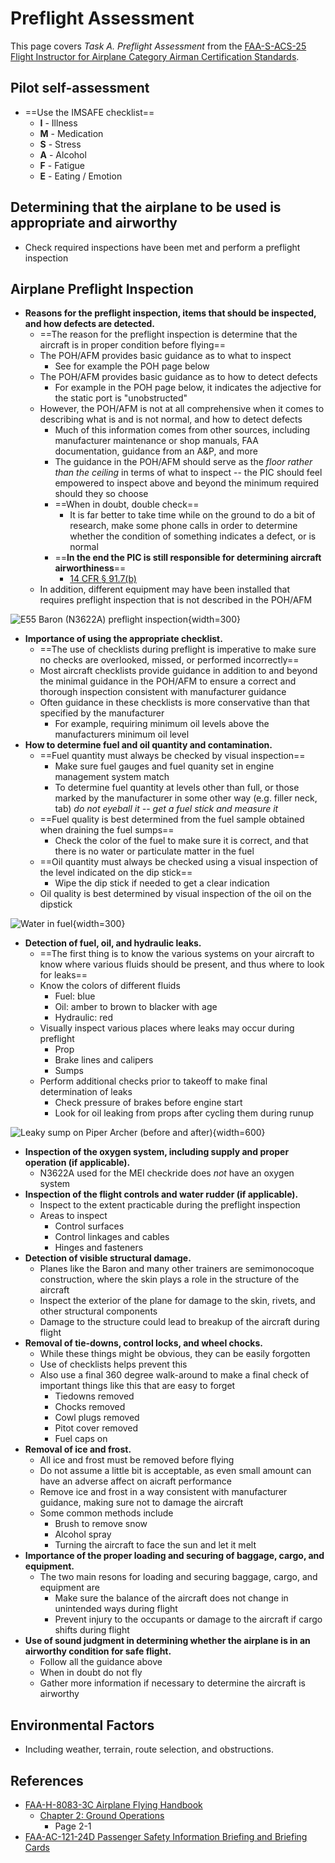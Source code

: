 # Preflight Assessment

This page covers *Task A. Preflight Assessment* from the [FAA-S-ACS-25 Flight Instructor for Airplane Category Airman Certification Standards](https://www.faa.gov/training_testing/testing/acs/cfi_airplane_acs_25.pdf).

## Pilot self-assessment

* ==Use the IMSAFE checklist==
  * **I** - Illness
  * **M** - Medication
  * **S** - Stress
  * **A** - Alcohol
  * **F** - Fatigue
  * **E** - Eating / Emotion

## Determining that the airplane to be used is appropriate and airworthy

* Check required inspections have been met and perform a preflight inspection

## Airplane Preflight Inspection

* **Reasons for the preflight inspection, items that should be inspected, and how defects are detected.**
  * ==The reason for the preflight inspection is determine that the aircraft is in proper condition before flying==
  * The POH/AFM provides basic guidance as to what to inspect
    * See for example the POH page below
  * The POH/AFM provides basic guidance as to how to detect defects
    * For example in the POH page below, it indicates the adjective for the static port is "unobstructed"
  * However, the POH/AFM is not at all comprehensive when it comes to describing what is and is not normal, and how to detect defects
    * Much of this information comes from other sources, including manufacturer maintenance or shop manuals, FAA documentation, guidance from an A&P, and more
    * The guidance in the POH/AFM should serve as the *floor rather than the ceiling* in terms of what to inspect -- the PIC should feel empowered to inspect above and beyond the minimum required should they so choose
    * ==When in doubt, double check==
      * It is far better to take time while on the ground to do a bit of research, make some phone calls in order to determine whether the condition of something indicates a defect, or is normal
    * ==**In the end the PIC is still responsible for determining aircraft airworthiness**==
      * [14 CFR &sect; 91.7(b)](https://www.ecfr.gov/current/title-14/part-91/section-91.7#p-91.7(b))
  * In addition, different equipment may have been installed that requires preflight inspection that is not described in the POH/AFM

![E55 Baron (N3622A) preflight inspection](/img/c55-baron-poh/c55-baron-poh-page-4-4-preflight-inspection.png){width=300}

* **Importance of using the appropriate checklist.**
    * ==The use of checklists during preflight is imperative to make sure no checks are overlooked, missed, or performed incorrectly==
    * Most aircraft checklists provide guidance in addition to and beyond the minimal guidance in the POH/AFM to ensure a correct and thorough inspection consistent with manufacturer guidance
    * Often guidance in these checklists is more conservative than that specified by the manufacturer
      * For example, requiring minimum oil levels above the manufacturers minimum oil level
* **How to determine fuel and oil quantity and contamination.**
    * ==Fuel quantity must always be checked by visual inspection==
      * Make sure fuel gauges and fuel quanity set in engine management system match
      * To determine fuel quantity at levels other than full, or those marked by the manufacturer in some other way (e.g. filler neck, tab) *do not eyeball it -- get a fuel stick and measure it*
    * ==Fuel quality is best determined from the fuel sample obtained when draining the fuel sumps==
      * Check the color of the fuel to make sure it is correct, and that there is no water or particulate matter in the fuel
    * ==Oil quantity must always be checked using a visual inspection of the level indicated on the dip stick==
      * Wipe the dip stick if needed to get a clear indication
    * Oil quality is best determined by visual inspection of the oil on the dipstick

![Water in fuel](/img/water-in-fuel.jpg){width=300}

* **Detection of fuel, oil, and hydraulic leaks.**
    * ==The first thing is to know the various systems on your aircraft to know where various fluids should be present, and thus where to look for leaks==
    * Know the colors of different fluids
      * Fuel: blue
      * Oil: amber to brown to blacker with age
      * Hydraulic: red
    * Visually inspect various places where leaks may occur during preflight
      * Prop
      * Brake lines and calipers
      * Sumps
    * Perform additional checks prior to takeoff to make final determination of leaks
      * Check pressure of brakes before engine start
      * Look for oil leaking from props after cycling them during runup

![Leaky sump on Piper Archer (before and after)](/img/leaky-sump-before-after.jpg){width=600}

* **Inspection of the oxygen system, including supply and proper operation (if applicable).**
    * N3622A used for the MEI checkride does *not* have an oxygen system
* **Inspection of the flight controls and water rudder (if applicable).**
    * Inspect to the extent practicable during the preflight inspection
    * Areas to inspect
      * Control surfaces
      * Control linkages and cables
      * Hinges and fasteners
* **Detection of visible structural damage.**
    * Planes like the Baron and many other trainers are semimonocoque construction, where the skin plays a role in the structure of the aircraft
    * Inspect the exterior of the plane for damage to the skin, rivets, and other structural components
    * Damage to the structure could lead to breakup of the aircraft during flight
* **Removal of tie-downs, control locks, and wheel chocks.**
    * While these things might be obvious, they can be easily forgotten
    * Use of checklists helps prevent this
    * Also use a final 360 degree walk-around to make a final check of important things like this that are easy to forget
      * Tiedowns removed
      * Chocks removed
      * Cowl plugs removed
      * Pitot cover removed
      * Fuel caps on
* **Removal of ice and frost.**
    * All ice and frost must be removed before flying
    * Do not assume a little bit is acceptable, as even small amount can have an adverse affect on aicraft performance
    * Remove ice and frost in a way consistent with manufacturer guidance, making sure not to damage the aircraft
    * Some common methods include
      * Brush to remove snow
      * Alcohol spray
      * Turning the aircraft to face the sun and let it melt
* **Importance of the proper loading and securing of baggage, cargo, and equipment.**
    * The two main resons for loading and securing baggage, cargo, and equipment are
      * Make sure the balance of the aircraft does not change in unintended ways during flight
      * Prevent injury to the occupants or damage to the aircraft if cargo shifts during flight
* **Use of sound judgment in determining whether the airplane is in an airworthy condition for safe flight.**
    * Follow all the guidance above
    * When in doubt do not fly
    * Gather more information if necessary to determine the aircraft is airworthy

## Environmental Factors

* Including weather, terrain, route selection, and obstructions.

## References

* [FAA-H-8083-3C Airplane Flying Handbook](https://www.faa.gov/regulations_policies/handbooks_manuals/aviation/airplane_handbook)
  * [Chapter 2: Ground Operations](https://www.faa.gov/sites/faa.gov/files/regulations_policies/handbooks_manuals/aviation/airplane_handbook/03_afh_ch2.pdf)
    * Page 2-1
* [FAA-AC-121-24D Passenger Safety Information Briefing and Briefing Cards](https://www.faa.gov/regulations_policies/advisory_circulars/index.cfm/go/document.information/documentID/1035568)
